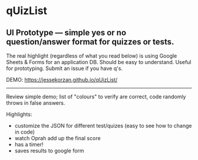 # qUizList
## UI Prototype &mdash; simple yes or no question/answer format for quizzes or tests.

The real highlight (regardless of what you read below) is using Google Sheets & Forms for an application DB. Should be easy to understand. Useful for prototyping. Submit an issue if you have q's.

DEMO: https://jessekorzan.github.io/qUizList/

---

Review simple demo; list of "colours" to verify are correct, code randomly throws in false answers.

Highlights:
- customize the JSON for different test/quizes (easy to see how to change in code)
- watch Oprah add up the final score
- has a timer!
- saves results to google form

